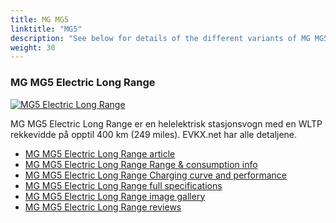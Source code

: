 ```yaml
---
title: MG MG5
linktitle: "MG5"
description: "See below for details of the different variants of MG MG5"
weight: 30
---
```

### MG MG5 Electric Long Range

<a href="mg5_electric_long_range/"><img src="https://media.evkx.net/multimedia/models/mg/mg5/mg5_electric_long_range/main_1_st.jpg" class="img-fluid" alt="MG5 Electric Long Range" ></a>

MG MG5 Electric Long Range er en helelektrisk stasjonsvogn med en WLTP rekkevidde på opptil 400 km (249 miles). EVKX.net har alle detaljene. 

- [MG MG5 Electric Long Range article](mg5_electric_long_range/)
- [MG MG5 Electric Long Range Range & consumption info](mg5_electric_long_range/rangeandconsumption)
- [MG MG5 Electric Long Range Charging curve and performance](mg5_electric_long_range/chargingcurve)
- [MG MG5 Electric Long Range full specifications](mg5_electric_long_range/specifications)
- [MG MG5 Electric Long Range image gallery](mg5_electric_long_range/gallery)
- [MG MG5 Electric Long Range reviews](mg5_electric_long_range/reviews)

